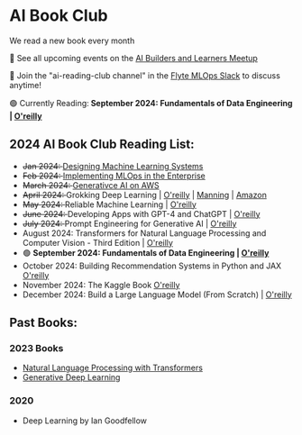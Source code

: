 # AI Book Club 

We read a new book every month

📅 See all upcoming events on the [AI Builders and Learners Meetup](https://www.meetup.com/ai-builders-and-learners-seattle/)

💬 Join the "ai-reading-club channel" in the [Flyte MLOps Slack](https://slack.flyte.org/) to discuss anytime!

🟢 Currently Reading:<b> September 2024: Fundamentals of Data Engineering | [O'reilly](https://learning.oreilly.com/library/view/fundamentals-of-data/9781098108298/) </b>


## 2024 AI Book Club Reading List:

- <strike> Jan 2024: </strike> [Designing Machine Learning Systems](https://learning.oreilly.com/library/view/designing-machine-learning/9781098107956/)
- <strike> Feb 2024: </strike> [Implementing MLOps in the Enterprise](https://learning.oreilly.com/library/view/implementing-mlops-in/9781098136574/)
- <strike> March 2024: </strike> [Generativce AI on AWS](https://learning.oreilly.com/library/view/generative-ai-on/9781098159214/)
- <strike>  April 2024: </strike> Grokking Deep Learning | [O'reilly](https://learning.oreilly.com/library/view/grokking-deep-learning/9781617293702/) | [Manning](https://www.manning.com/books/grokking-deep-learning) | [Amazon](https://www.amazon.com/Grokking-Deep-Learning-Andrew-Trask/dp/1617293709/)
- <strike> May 2024: </strike>  Reliable Machine Learning | [O'reilly](https://learning.oreilly.com/library/view/reliable-machine-learning/9781098106218/)
- <strike> June 2024: </strike> Developing Apps with GPT-4 and ChatGPT | [O'reilly](https://learning.oreilly.com/library/view/developing-apps-with/9781098152475/)  
- <strike> July 2024: </strike> Prompt Engineering for Generative AI | [O'reilly](https://www.oreilly.com/library/view/prompt-engineering-for/9781098153427/) 
- August 2024: Transformers for Natural Language Processing and Computer Vision - Third Edition | [O'reilly](https://learning.oreilly.com/library/view/transformers-for-natural/9781805128724/)
- 🟢 <b> September 2024: Fundamentals of Data Engineering | [O'reilly](https://learning.oreilly.com/library/view/fundamentals-of-data/9781098108298/) </b>
- October 2024: Building Recommendation Systems in Python and JAX [O'reilly](https://www.oreilly.com/library/view/building-recommendation-systems/9781492097983/)
- November 2024: The Kaggle Book [O'reilly](https://learning.oreilly.com/library/view/the-kaggle-book/9781801817479/)
- December 2024: Build a Large Language Model (From Scratch) | [O'reilly](https://learning.oreilly.com/library/view/build-a-large/9781633437166/)




## Past Books:

### 2023 Books
-  [Natural Language Processing with Transformers](https://learning.oreilly.com/library/view/natural-language-processing/9781098136789/)
-  [Generative Deep Learning](https://learning.oreilly.com/library/view/generative-deep-learning/9781098134174/)


### 2020
- Deep Learning by Ian Goodfellow






